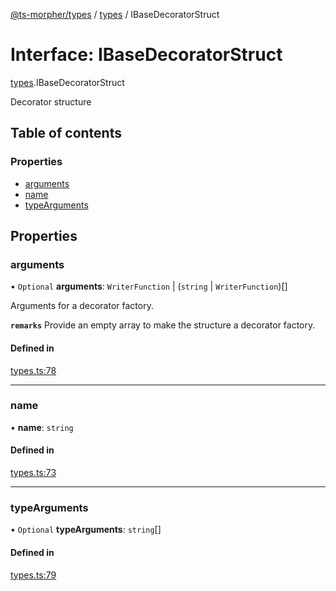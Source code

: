 [@ts-morpher/types](../README.md) / [types](../modules/types.md) / IBaseDecoratorStruct

# Interface: IBaseDecoratorStruct

[types](../modules/types.md).IBaseDecoratorStruct

Decorator structure

## Table of contents

### Properties

- [arguments](types.IBaseDecoratorStruct.md#arguments)
- [name](types.IBaseDecoratorStruct.md#name)
- [typeArguments](types.IBaseDecoratorStruct.md#typearguments)

## Properties

### arguments

• `Optional` **arguments**: `WriterFunction` \| (`string` \| `WriterFunction`)[]

Arguments for a decorator factory.

**`remarks`** Provide an empty array to make the structure a decorator factory.

#### Defined in

[types.ts:78](https://github.com/linbudu599/morpher/blob/43a898f/packages/types/src/types.ts#L78)

___

### name

• **name**: `string`

#### Defined in

[types.ts:73](https://github.com/linbudu599/morpher/blob/43a898f/packages/types/src/types.ts#L73)

___

### typeArguments

• `Optional` **typeArguments**: `string`[]

#### Defined in

[types.ts:79](https://github.com/linbudu599/morpher/blob/43a898f/packages/types/src/types.ts#L79)
